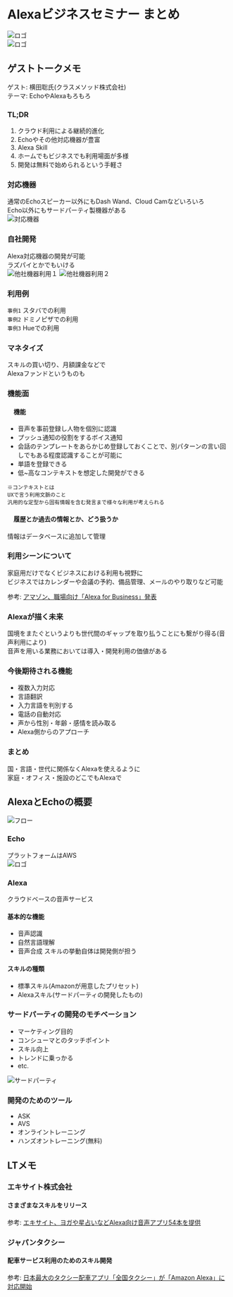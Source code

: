# Alexaビジネスセミナー まとめ
![ロゴ](image/alexa_logo.png)  
![ロゴ](image/echo_logo.png)
## ゲストトークメモ
ゲスト: 横田聡氏(クラスメソッド株式会社)  
テーマ: EchoやAlexaもろもろ

### TL;DR
1. クラウド利用による継続的進化
1. Echoやその他対応機器が豊富
1. Alexa Skill
1. ホームでもビジネスでも利用場面が多様
1. 開発は無料で始められるという手軽さ

### 対応機器
通常のEchoスピーカー以外にもDash Wand、Cloud Camなどいろいろ  
Echo以外にもサードパーティ製機器がある  
![対応機器](image/echo_v.png)

### 自社開発
Alexa対応機器の開発が可能  
ラズパイとかでもいける  
![他社機器利用１](image/third_p_1.jpg)
![他社機器利用２](image/third_p_2.png)

### 利用例
`事例1` スタバでの利用  
`事例2` ドミノピザでの利用  
`事例3` Hueでの利用

### マネタイズ
スキルの買い切り、月額課金などで  
Alexaファンドというものも

### 機能面
#### 　機能
+ 音声を事前登録し人物を個別に認識
+ プッシュ通知の役割をするボイス通知
+ 会話のテンプレートをあらかじめ登録しておくことで、別パターンの言い回しでもある程度認識することが可能に
+ 単語を登録できる
+ 低~高なコンテキストを想定した開発ができる

```
※コンテキストとは
UXで言う利用文脈のこと
汎用的な定型から固有情報を含む発言まで様々な利用が考えられる
```

#### 　履歴とか過去の情報とか、どう扱うか
情報はデータベースに追加して管理

### 利用シーンについて
家庭用だけでなくビジネスにおける利用も視野に  
ビジネスではカレンダーや会議の予約、備品管理、メールのやり取りなど可能

参考: [アマゾン、職場向け「Alexa for Business」発表](https://japan.zdnet.com/article/35111239/)

### Alexaが描く未来
国境をまたぐというよりも世代間のギャップを取り払うことにも繋がり得る(音声利用により)  
音声を用いる業務においては導入・開発利用の価値がある

### 今後期待される機能
+ 複数入力対応
+ 言語翻訳
+ 入力言語を判別する
+ 電話の自動対応
+ 声から性別・年齢・感情を読み取る
+ Alexa側からのアプローチ

### まとめ
国・言語・世代に関係なくAlexaを使えるように  
家庭・オフィス・施設のどこでもAlexaで


## AlexaとEchoの概要
![フロー](image/alexa_skill_flow.png)
### Echo
プラットフォームはAWS  
![ロゴ](image/aws_logo.png)

### Alexa
クラウドベースの音声サービス

#### 基本的な機能
+ 音声認識
+ 自然言語理解
+ 音声合成
スキルの挙動自体は開発側が担う

#### スキルの種類
+ 標準スキル(Amazonが用意したプリセット)
+ Alexaスキル(サードパーティの開発したもの)

### サードパーティの開発のモチベーション
+ マーケティング目的
+ コンシューマとのタッチポイント
+ スキル向上
+ トレンドに乗っかる
+ etc.  

![サードパーティ](image/alexa_skill_third_p.jpg)

### 開発のためのツール
+ ASK
+ AVS
+ オンライントレーニング
+ ハンズオントレーニング(無料)

## LTメモ
### エキサイト株式会社
#### さまざまなスキルをリリース
参考: [エキサイト、ヨガや星占いなどAlexa向け音声アプリ54本を提供](https://news.mynavi.jp/article/20171108-a243/)
### ジャパンタクシー
#### 配車サービス利用のためのスキル開発
参考: [日本最大のタクシー配車アプリ「全国タクシー」が「Amazon Alexa」に対応開始](https://japantaxi.co.jp/news/cat-pr/2017/11/08/pr.html)
